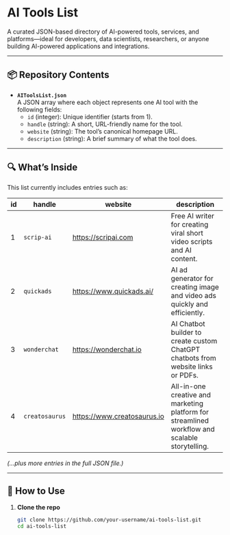 # AI Tools List

A curated JSON-based directory of AI-powered tools, services, and platforms—ideal for developers, data scientists, researchers, or anyone building AI-powered applications and integrations.

---

## 📦 Repository Contents

- **`AIToolsList.json`**  
  A JSON array where each object represents one AI tool with the following fields:
  - `id` (integer): Unique identifier (starts from 1).
  - `handle` (string): A short, URL-friendly name for the tool.
  - `website` (string): The tool’s canonical homepage URL.
  - `description` (string): A brief summary of what the tool does.

---

## 🔍 What’s Inside

This list currently includes entries such as:

| id | handle       | website                       | description                                                                    |
|----|--------------|-------------------------------|--------------------------------------------------------------------------------|
| 1  | `scrip-ai`   | https://scripai.com           | Free AI writer for creating viral short video scripts and AI content.          |
| 2  | `quickads`   | https://www.quickads.ai/      | AI ad generator for creating image and video ads quickly and efficiently.      |
| 3  | `wonderchat` | https://wonderchat.io         | AI Chatbot builder to create custom ChatGPT chatbots from website links or PDFs. |
| 4  | `creatosaurus` | https://www.creatosaurus.io | All-in-one creative and marketing platform for streamlined workflow and scalable storytelling. |

_(…plus more entries in the full JSON file.)_

---

## 🚀 How to Use

1. **Clone the repo**  
   ```bash
   git clone https://github.com/your-username/ai-tools-list.git
   cd ai-tools-list
